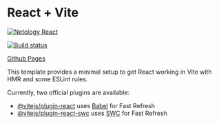 # React + Vite

[![Netology React](https://github.com/coolpak/ra_events-state/actions/workflows/web.yml/badge.svg?branch=main)](https://github.com/coolpak/ra_events-state/actions/workflows/web.yml)

[![Build status](https://ci.appveyor.com/api/projects/status/t73lmtokshkikk2u?svg=true)](https://ci.appveyor.com/project/CoolPaK/ra-events-state)


[Github Pages]()

This template provides a minimal setup to get React working in Vite with HMR and some ESLint rules.

Currently, two official plugins are available:

- [@vitejs/plugin-react](https://github.com/vitejs/vite-plugin-react/blob/main/packages/plugin-react/README.md) uses [Babel](https://babeljs.io/) for Fast Refresh
- [@vitejs/plugin-react-swc](https://github.com/vitejs/vite-plugin-react-swc) uses [SWC](https://swc.rs/) for Fast Refresh
